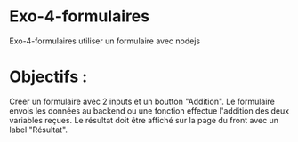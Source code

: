# Exo-4-formulaires
Exo-4-formulaires utiliser un formulaire avec nodejs

# Objectifs : 

Creer un formulaire avec 2 inputs et un boutton "Addition".
Le formulaire envois les données au backend ou une fonction effectue l'addition des deux variables reçues.
Le résultat doit être affiché sur la page du front avec un label "Résultat".

